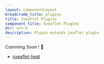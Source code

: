```yaml
---
layout: componentLayout
breadcrumb_title: plugins
title: Sveaflet Plugins
component_title: Sveaflet Plugins
dir: extra
description: Plugin extends Leaflet plugin
---
```


Comming Soon ! 🚗

- [sveaflet-heat](https://sveaflet-heat.vercel.app/)
